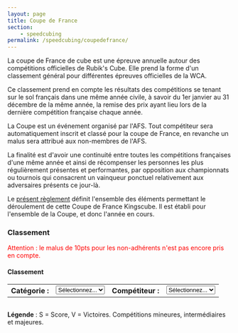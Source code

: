 ```yaml
---
layout: page
title: Coupe de France
section:
    - speedcubing
permalink: /speedcubing/coupedefrance/
---
```

La coupe de France de cube est une épreuve annuelle autour des compétitions officielles de Rubik's Cube. Elle prend la forme d'un classement général pour différentes épreuves officielles de la WCA.

Ce classement prend en compte les résultats des compétitions se tenant sur le sol français dans une même année civile, à savoir du 1er janvier au 31 décembre de la même année, la remise des prix ayant lieu lors de la dernière compétition française chaque année.

La Coupe est un événement organisé par l'AFS. Tout compétiteur sera automatiquement inscrit et classé pour la coupe de France, en revanche un malus sera attribué aux non-membres de l'AFS.

La finalité est d'avoir une continuité entre toutes les compétitions françaises d'une même année et ainsi de récompenser les personnes les plus régulièrement présentes et performantes, par opposition aux championnats ou tournois qui consacrent un vainqueur ponctuel relativement aux adversaires présents
ce jour-là.

Le [présent règlement]({{site.baseurl}}/uploads/reglementCDFDC_2015.pdf) définit l'ensemble des éléments permettant le déroulement de cette Coupe de France Kingscube. Il est établi pour l'ensemble de la Coupe, et donc l'année en cours.


### Classement

<span style="color:red">Attention : le malus de 10pts pour les non-adhérents n'est pas encore pris en compte.</span>


<script src="{{site.baseurl}}/js/jquery-1.12.1.min.js"></script>
<script src="{{site.baseurl}}/js/cdf.js"></script>
<script>
$.getJSON("{{site.baseurl}}/uploads/rankings.json", cdf_load_json);
</script>


<h4 id="score-title">Classement</h4>

<form method="get" action="">
<table id="planning" cellspacing="0" cellpadding="0">
<tr>
<th>Catégorie : </th>
<td><select id="select-event" class="drop" name="event" onChange="load_rankings(this.options[this.selectedIndex].id, '', true);">
<option id="">Sélectionnez...</option>
</select>
</td>
<th>Compétiteur :</th>
<td><select id="select-person" name="person" class="drop" onChange="load_rankings('', this.options[this.selectedIndex].id, true);">
<option id="">Sélectionnez...</option>
</select>
</td>
</tr>
</table>
</form>



<table id="planning" style="width:100%;font-size: 0.8em;">
<tbody id="tbody-score">
</tbody>
</table>

**Légende** : S = Score, V = Victoires. Compétitions <span class='opensize0'>mineures</span>, <span class='opensize1'>intermédiaires</span> et <span class='opensize2'>majeures</span>.



